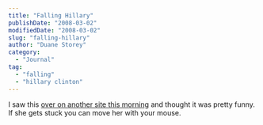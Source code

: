 ```yaml
---
title: "Falling Hillary"
publishDate: "2008-03-02"
modifiedDate: "2008-03-02"
slug: "falling-hillary"
author: "Duane Storey"
category:
  - "Journal"
tag:
  - "falling"
  - "hillary clinton"
---
```


I saw this [over on another site this morning](http://www.planetdan.net/pics/misc/hillary.htm) and thought it was pretty funny. If she gets stuck you can move her with your mouse.